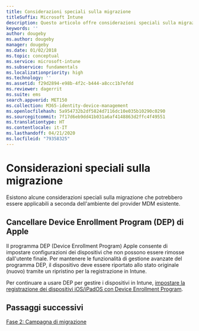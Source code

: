 ```yaml
---
title: Considerazioni speciali sulla migrazione
titleSuffix: Microsoft Intune
description: Questo articolo offre considerazioni speciali sulla migrazione, utili prima di avviare una campagna di migrazione a Microsoft Intune.
keywords: ''
author: dougeby
ms.author: dougeby
manager: dougeby
ms.date: 01/02/2018
ms.topic: conceptual
ms.service: microsoft-intune
ms.subservice: fundamentals
ms.localizationpriority: high
ms.technology: ''
ms.assetid: f29d2894-e98b-4f2c-b444-a8ccc1b7efdd
ms.reviewer: dagerrit
ms.suite: ems
search.appverid: MET150
ms.collection: M365-identity-device-management
ms.openlocfilehash: 5a954732b2df5824d7116dc10e035b10290c0290
ms.sourcegitcommit: 7f17d6eb9dd41b031a6af4148863d2ffc4f49551
ms.translationtype: HT
ms.contentlocale: it-IT
ms.lasthandoff: 04/21/2020
ms.locfileid: "79358325"
---
```

# <a name="special-migration-considerations"></a>Considerazioni speciali sulla migrazione

Esistono alcune considerazioni speciali sulla migrazione che potrebbero essere applicabili a seconda dell'ambiente del provider MDM esistente.

## <a name="wipe-for-apples-device-enrollment-program-dep"></a>Cancellare Device Enrollment Program (DEP) di Apple

Il programma DEP (Device Enrollment Program) Apple consente di impostare configurazioni dei dispositivi che non possono essere rimosse dall'utente finale. Per mantenere le funzionalità di gestione avanzate del programma DEP, il dispositivo deve essere riportato allo stato originale (nuovo) tramite un ripristino per la registrazione in Intune.

Per continuare a usare DEP per gestire i dispositivi in Intune, [impostare la registrazione dei dispositivi iOS/iPadOS con Device Enrollment Program](../enrollment/device-enrollment-program-enroll-ios.md).

## <a name="next-steps"></a>Passaggi successivi

[Fase 2: Campagna di migrazione](migration-guide-campaign.md)
